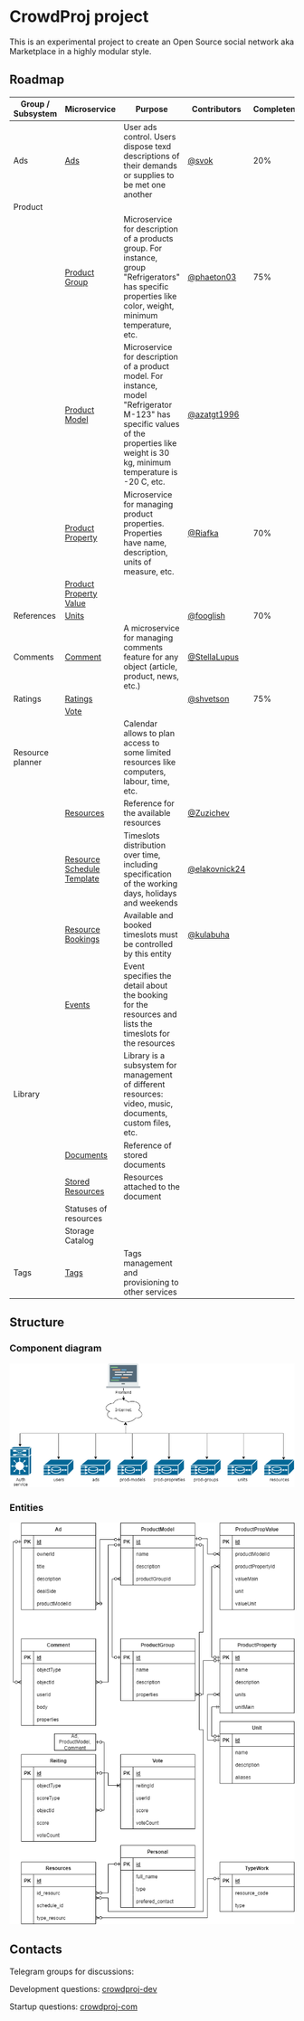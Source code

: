 # CrowdProj project

This is an experimental project to create an Open Source social network aka Marketplace in a highly modular style.

## Roadmap

| Group / Subsystem | Microservice                                                                  | Purpose                                                                                                                                                                                  | Contributors                                   | Completeness | 
|-------------------|-------------------------------------------------------------------------------|------------------------------------------------------------------------------------------------------------------------------------------------------------------------------------------|------------------------------------------------|--------------|
| Ads               | [Ads](https://github.com/crowdproj/crowdproj-ad)                              | User ads control. Users dispose texd descriptions of their demands or supplies to be met one another                                                                                     | [@svok](https://github.com/svok)               | 20%          |
| Product           |                                                                               |                                                                                                                                                                                          |                                                |              |
|                   | [Product Group](https://github.com/crowdproj/crowdproj-product-groups)        | Microservice for description of a products group. For instance, group "Refrigerators" has specific properties like color, weight, minimum temperature, etc.                              | [@phaeton03](https://github.com/phaeton03)     | 75%          |
|                   | [Product Model](https://github.com/crowdproj/crowdproj-product-models)        | Microservice for description of a product model. For instance, model "Refrigerator M-123" has specific values of the properties like weight is 30 kg, minimum temperature is -20 C, etc. | [@azatgt1996](https://github.com/azatgt1996)   |              |
|                   | [Product Property](https://github.com/crowdproj/crowdproj-product-properties) | Microservice for managing product properties. Properties have name, description, units of measure, etc.                                                                                  | [@Riafka](https://github.com/Riafka)           | 70%          |
|                   | [Product Property Value]()                                                    |                                                                                                                                                                                          |                                                |              |
| References        | [Units](https://github.com/crowdproj/crowdproj-units)                         |                                                                                                                                                                                          | [@fooglish](https://github.com/fooglish)       | 70%          |
| Comments          | [Comment](https://github.com/crowdproj/crowdproj-comments)                    | A microservice for managing comments feature for any object (article, product, news, etc.)                                                                                               | [@StellaLupus](https://github.com/StellaLupus) |              |
| Ratings           | [Ratings](https://github.com/crowdproj/crowdproj-ratings)                     |                                                                                                                                                                                          | [@shvetson](https://github.com/shvetson)       | 75%          |
|                   | [Vote](https://github.com/crowdproj/crowdproj-ratings-votes)                  |                                                                                                                                                                                          |                                                |              |
| Resource planner  |                                                                               | Calendar allows to plan access to some limited resources like computers, labour, time, etc.                                                                                              |                                                |              |
|                   | [Resources](https://github.com/crowdproj/crowdproj-resources)                 | Reference for the available resources                                                                                                                                                    | [@Zuzichev](https://github.com/Zuzichev)       |              |
|                   | [Resource Schedule Template]()                                                | Timeslots distribution over time, including specification of the working days, holidays and weekends                                                                                     | [@elakovnick24](https://github.com/elakovnick24)                                               |              |
|                   | [Resource Bookings]()                                                         | Available and booked timeslots must be controlled by this entity                                                                                                                         | [@kulabuha](https://github.com/kulabuha)                                               |              |
|                   | [Events]()                                                                    | Event specifies the detail about the booking for the resources and lists the timeslots for the resources                                                                                 |                                                |              |
| Library           |                                                                               | Library is a subsystem for management of different resources: video, music, documents, custom files, etc.                                                                                |                                                |              |
|                   | [Documents]()                                                                 | Reference of stored documents                                                                                                                                                            |                                                |              |
|                   | [Stored Resources]()                                                          | Resources attached to the document                                                                                                                                                       |                                                |              |
|                   | Statuses of resources                    |                                    |            
|                   | Storage Catalog                          |
| Tags              | [Tags](https://github.com/crowdproj/crowdproj-tags)                           | Tags management and provisioning to other services                                                                                                                                       |         |              |

## Structure

### Component diagram

![Component diagram of the CrowdProj](imgs/crowdproj-components.drawio.png)

### Entities

![ER diagram of the CrowdProj](imgs/crowdproj-ER.drawio.png)

## Contacts

Telegram groups for discussions:

Development questions: [crowdproj-dev](https://t.me/crowdproj_dev)

Startup questions: [crowdproj-com](https://t.me/crowdproj_com)
